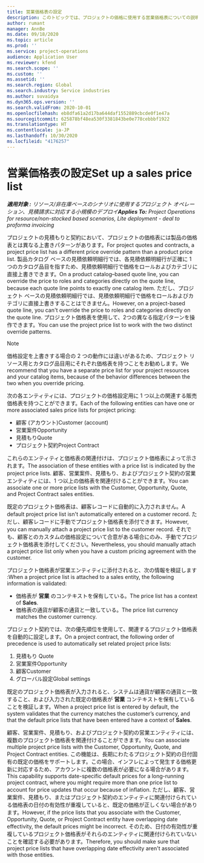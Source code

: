 ```yaml
---
title: 営業価格表の設定
description: このトピックでは、プロジェクトの価格に使用する営業価格表についての説明をします。
author: rumant
manager: AnnBe
ms.date: 09/18/2020
ms.topic: article
ms.prod: ''
ms.service: project-operations
audience: Application User
ms.reviewer: kfend
ms.search.scope: ''
ms.custom: ''
ms.assetid: ''
ms.search.region: Global
ms.search.industry: Service industries
ms.author: suvaidya
ms.dyn365.ops.version: ''
ms.search.validFrom: 2020-10-01
ms.openlocfilehash: eb8dfa61a2d17ba644daf1552889cbcde0f1e47a
ms.sourcegitcommit: 625878bf48ea530f3381843be0e778cebbbf1922
ms.translationtype: HT
ms.contentlocale: ja-JP
ms.lasthandoff: 10/30/2020
ms.locfileid: "4176257"
---
```

# <a name="set-up-a-sales-price-list"></a><span data-ttu-id="bc78b-103">営業価格表の設定</span><span class="sxs-lookup"><span data-stu-id="bc78b-103">Set up a sales price list</span></span>

<span data-ttu-id="bc78b-104">_**適用対象 :** リソース/非在庫ベースのシナリオに使用するプロジェクト オペレーション、見積請求に対応する小規模のデプロイ_</span><span class="sxs-lookup"><span data-stu-id="bc78b-104">_**Applies To:** Project Operations for resource/non-stocked based scenarios, Lite deployment - deal to proforma invoicing_</span></span>

<span data-ttu-id="bc78b-105">プロジェクトの見積もりと契約において、プロジェクトの価格表には製品の価格表とは異なる上書きパターンがあります。</span><span class="sxs-lookup"><span data-stu-id="bc78b-105">For project quotes and contracts, a project price list has a different price override pattern than a product price list.</span></span> <span data-ttu-id="bc78b-106">製品カタログ ベースの見積依頼明細行では、各見積依頼明細行が正確に 1 つのカタログ品目を指すため、見積依頼明細行で価格をロールおよびカテゴリに直接上書きできます。</span><span class="sxs-lookup"><span data-stu-id="bc78b-106">On a product catalog–based quote line, you can override the price to roles and categories directly on the quote line, because each quote line points to exactly one catalog item.</span></span> <span data-ttu-id="bc78b-107">ただし、プロジェクト ベースの見積依頼明細行では、見積依頼明細行で価格をロールおよびカテゴリに直接上書きすることはできません。</span><span class="sxs-lookup"><span data-stu-id="bc78b-107">However, on a project-based quote line, you can't override the price to roles and categories directly on the quote line.</span></span> <span data-ttu-id="bc78b-108">プロジェクト価格表を使用して、2つの異なる指定パターンを操作できます。</span><span class="sxs-lookup"><span data-stu-id="bc78b-108">You can use the project price list to work with the two distinct override patterns.</span></span>

> [!NOTE]
> <span data-ttu-id="bc78b-109">価格設定を上書きする場合の 2 つの動作には違いがあるため、プロジェクト リソース用とカタログ品目用にそれぞれ価格表を持つことをお勧めします。</span><span class="sxs-lookup"><span data-stu-id="bc78b-109">We recommend that you have a separate price list for your project resources and your catalog items, because of the behavior differences between the two when you override pricing.</span></span>

<span data-ttu-id="bc78b-110">次の各エンティティには、プロジェクトの価格設定用に 1 つ以上の関連する販売価格表を持つことができます。</span><span class="sxs-lookup"><span data-stu-id="bc78b-110">Each of the following entities can have one or more associated sales price lists for project pricing:</span></span>

- <span data-ttu-id="bc78b-111">顧客 (アカウント)</span><span class="sxs-lookup"><span data-stu-id="bc78b-111">Customer (account)</span></span> 
- <span data-ttu-id="bc78b-112">営業案件</span><span class="sxs-lookup"><span data-stu-id="bc78b-112">Opportunity</span></span> 
- <span data-ttu-id="bc78b-113">見積もり</span><span class="sxs-lookup"><span data-stu-id="bc78b-113">Quote</span></span> 
- <span data-ttu-id="bc78b-114">プロジェクト契約</span><span class="sxs-lookup"><span data-stu-id="bc78b-114">Project Contract</span></span>

<span data-ttu-id="bc78b-115">これらのエンティティと価格表の関連付けは、プロジェクト価格表によって示されます。</span><span class="sxs-lookup"><span data-stu-id="bc78b-115">The association of these entities with a price list is indicated by the project price lists.</span></span> <span data-ttu-id="bc78b-116">顧客、営業案件、見積もり、およびプロジェクト契約の営業エンティティには、1 つ以上の価格表を関連付けることができます。</span><span class="sxs-lookup"><span data-stu-id="bc78b-116">You can associate one or more price lists with the Customer, Opportunity, Quote, and Project Contract sales entities.</span></span>

<span data-ttu-id="bc78b-117">既定のプロジェクト価格表は、顧客レコードに自動的に入力されません。</span><span class="sxs-lookup"><span data-stu-id="bc78b-117">A default project price list isn't automatically entered on a customer record.</span></span> <span data-ttu-id="bc78b-118">ただし、顧客レコードに手動でプロジェクト価格表を添付できます。</span><span class="sxs-lookup"><span data-stu-id="bc78b-118">However, you can manually attach a project price list to the customer record.</span></span> <span data-ttu-id="bc78b-119">それでも、顧客とのカスタムの価格設定について合意がある場合にのみ、手動でプロジェクト価格表を添付してください。</span><span class="sxs-lookup"><span data-stu-id="bc78b-119">Nevertheless, you should manually attach a project price list only when you have a custom pricing agreement with the customer.</span></span> 

<span data-ttu-id="bc78b-120">プロジェクト価格表が営業エンティティに添付されると、次の情報を検証します :</span><span class="sxs-lookup"><span data-stu-id="bc78b-120">When a project price list is attached to a sales entity, the following information is validated:</span></span>

- <span data-ttu-id="bc78b-121">価格表が **営業** のコンテキストを保有している。</span><span class="sxs-lookup"><span data-stu-id="bc78b-121">The price list has a context of **Sales**.</span></span> 
- <span data-ttu-id="bc78b-122">価格表の通貨が顧客の通貨と一致している。</span><span class="sxs-lookup"><span data-stu-id="bc78b-122">The price list currency matches the customer currency.</span></span> 

<span data-ttu-id="bc78b-123">プロジェクト契約では、次の優先順位を使用して、関連するプロジェクト価格表を自動的に設定します。</span><span class="sxs-lookup"><span data-stu-id="bc78b-123">On a project contract, the following order of precedence is used to automatically set related project price lists:</span></span>

1. <span data-ttu-id="bc78b-124">見積もり </span><span class="sxs-lookup"><span data-stu-id="bc78b-124">Quote</span></span>
2. <span data-ttu-id="bc78b-125">営業案件​​</span><span class="sxs-lookup"><span data-stu-id="bc78b-125">Opportunity</span></span>
3. <span data-ttu-id="bc78b-126">顧客</span><span class="sxs-lookup"><span data-stu-id="bc78b-126">Customer</span></span> 
4. <span data-ttu-id="bc78b-127">グローバル設定</span><span class="sxs-lookup"><span data-stu-id="bc78b-127">Global settings</span></span> 

<span data-ttu-id="bc78b-128">既定のプロジェクト価格表が入力されると、システムは通貨が顧客の通貨と一致すること、および入力された既定の価格表が **営業** コンテキストを保有していることを検証します。</span><span class="sxs-lookup"><span data-stu-id="bc78b-128">When a project price list is entered by default, the system validates that the currency matches the customer’s currency, and that the default price lists that have been entered have a context of **Sales**.</span></span>

<span data-ttu-id="bc78b-129">顧客、営業案件、見積もり、およびプロジェクト契約の営業エンティティには、複数のプロジェクト価格表を関連付けることができます。</span><span class="sxs-lookup"><span data-stu-id="bc78b-129">You can associate multiple project price lists with the Customer, Opportunity, Quote, and Project Contract entities.</span></span> <span data-ttu-id="bc78b-130">この機能は、長期にわたるプロジェクト契約の日付固有の既定の価格をサポートします。この場合、インフレによって発生する価格更新に対応するため、アカウントに複数の価格表が必要になる場合があります。</span><span class="sxs-lookup"><span data-stu-id="bc78b-130">This capability supports date-specific default prices for a long-running project contract, where you might require more than one price list to account for price updates that occur because of inflation.</span></span> <span data-ttu-id="bc78b-131">ただし、顧客、営業案件、見積もり、またはプロジェクト契約のエンティティに関連付けられている価格表の日付の有効性が重複していると、既定の価格が正しくない場合があります。</span><span class="sxs-lookup"><span data-stu-id="bc78b-131">However, if the price lists that you associate with the Customer, Opportunity, Quote, or Project Contract entity have overlapping date effectivity, the default prices might be incorrect.</span></span> <span data-ttu-id="bc78b-132">そのため、日付の有効性が重複しているプロジェクト価格表がそれらのエンティティに関連付けられていないことを確認する必要があります。</span><span class="sxs-lookup"><span data-stu-id="bc78b-132">Therefore, you should make sure that project price lists that have overlapping date effectivity aren't associated with those entities.</span></span>
